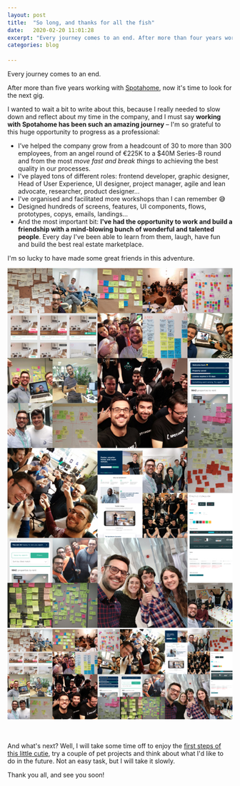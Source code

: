 ```yaml
---
layout: post
title:  "So long, and thanks for all the fish"
date:   2020-02-20 11:01:28
excerpt: "Every journey comes to an end. After more than four years working with Spotahome, now it's time to "
categories: blog

---
```


Every journey comes to an end.

After more than five years working with [Spotahome](https://www.spotahome.com/), now it's time to look for the next gig. 

I wanted to wait a bit to write about this, because I really needed to slow down and reflect about my time in the company, and I must say **working with Spotahome has been such an amazing journey** – I'm so grateful to this huge opportunity to progress as a professional:
* I’ve helped the company grow from a headcount of 30 to more than 300 employees, from an angel round of €225K to a $40M Series-B round and from the most _move fast and break things_ to achieving the best quality in our processes.
* I've played tons of different roles: frontend developer, graphic designer, Head of User Experience, UI designer, project manager, agile and lean advocate, researcher, product designer...
* I've organised and facilitated more workshops than I can remember 😅
* Designed hundreds of screens, features, UI components, flows, prototypes, copys, emails, landings...
* And the most important bit: **I've had the opportunity to work and build a friendship with a mind-blowing bunch of wonderful and talented people**. Every day I've been able to learn from them, laugh, have fun and build the best real estate marketplace.

I'm so lucky to have made some great friends in this adventure.
<br>

<p>
    <div class="full-bleed-image">
        <img
             class="full-width-image mobile-only"
             src="/images/spotahome-life--mobile.jpg"
             alt="A collage of photos of tons of post-its, UI designs and great friends I've made at Spotahome">
        <img
             class="full-width-image desktop-only"
             src="/images/spotahome-life.jpg"
             alt="A collage of photos of tons of post-its, UI designs and great friends I've made at Spotahome">   
    </div>
</p>


<br>
<br>
And what's next? Well, I will take some time off to enjoy the <a title="Link to a picture of my son in my instagram feed" href="https://www.instagram.com/p/B5lIgljoDP7/">first steps of this little cutie</a>, try a couple of pet projects and think about what I'd like to do in the future. Not an easy task, but I will take it slowly.

Thank you all, and see you soon!
